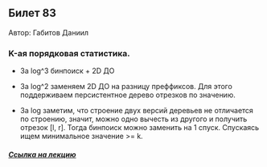 ## Билет 83
Автор: Габитов Даниил

### K-ая порядковая статистика.

* За log^3 бинпоиск + 2D ДО

* За log^2 заменяем 2D ДО на разницу преффиксов. Для этого поддерживаем персистентное дерево отрезков по значению.

* За log заметим, что строение двух версий деревьев не отличается по строению, значит, можно одно вычесть из другого и получить отрезок [l, r]. Тогда бинпоиск можно заменить на 1 спуск. Спускаясь ищем минимальное значение >= k.

##### [Ссылка на лекцию](https://youtu.be/d9fBIjjOcaI?t=624)
